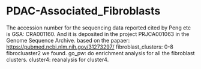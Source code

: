 # PDAC-Associated_Fibroblasts
The accession number for the sequencing data reported cited by Peng etc is GSA: CRA001160.
And it is deposited in the project PRJCA001063 in the Genome Sequence Archive.
based on the papaer: https://pubmed.ncbi.nlm.nih.gov/31273297/
fibroblast_clusters: 0-8 fibrocluaster2 we found.
go_pw: do enrichment analysis for all the fibroblast clusters.
cluster4: reanalysis for cluster4.

